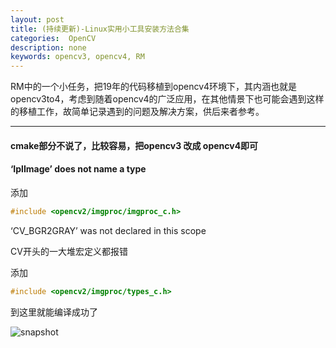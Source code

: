 ```yaml
---
layout: post
title: (持续更新)-Linux实用小工具安装方法合集
categories:  OpenCV
description: none
keywords: opencv3, opencv4, RM
---
```


RM中的一个小任务，把19年的代码移植到opencv4环境下，其内涵也就是opencv3to4，考虑到随着opencv4的广泛应用，在其他情景下也可能会遇到这样的移植工作，故简单记录遇到的问题及解决方案，供后来者参考。

------



#### cmake部分不说了，比较容易，把opencv3 改成 opencv4即可



#### ‘IplImage’ does not name a type

添加

```c
#include <opencv2/imgproc/imgproc_c.h>
```



‘CV_BGR2GRAY’ was not declared in this scope

CV开头的一大堆宏定义都报错

添加

```c++
#include <opencv2/imgproc/types_c.h>
```

到这里就能编译成功了

![snapshot](https://qq849012418.github.io/images/posts/opencv/run.png)